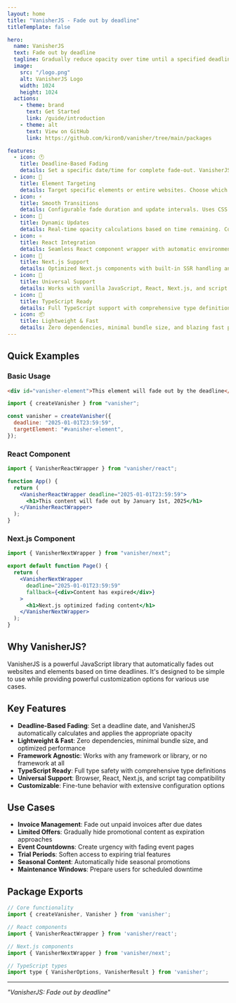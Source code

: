 ```yaml
---
layout: home
title: "VanisherJS - Fade out by deadline"
titleTemplate: false

hero:
  name: VanisherJS
  text: Fade out by deadline
  tagline: Gradually reduce opacity over time until a specified deadline. Perfect for unpaid invoices, expiring offers, or time-sensitive content.
  image:
    src: "/logo.png"
    alt: VanisherJS Logo
    width: 1024
    height: 1024
  actions:
    - theme: brand
      text: Get Started
      link: /guide/introduction
    - theme: alt
      text: View on GitHub
      link: https://github.com/kiron0/vanisher/tree/main/packages

features:
  - icon: 🕐
    title: Deadline-Based Fading
    details: Set a specific date/time for complete fade-out. VanisherJS automatically calculates and applies opacity based on time remaining.
  - icon: 🎯
    title: Element Targeting
    details: Target specific elements or entire websites. Choose which content to fade with CSS selectors or DOM elements.
  - icon: ⚡
    title: Smooth Transitions
    details: Configurable fade duration and update intervals. Uses CSS transitions for hardware-accelerated animations.
  - icon: 🔄
    title: Dynamic Updates
    details: Real-time opacity calculations based on time remaining. Continuous monitoring with configurable update frequency.
  - icon: ⚛️
    title: React Integration
    details: Seamless React component wrapper with automatic environment detection and SSR considerations.
  - icon: 🚀
    title: Next.js Support
    details: Optimized Next.js components with built-in SSR handling and fallback content support.
  - icon: 📱
    title: Universal Support
    details: Works with vanilla JavaScript, React, Next.js, and script tags. No framework dependencies required.
  - icon: 🔧
    title: TypeScript Ready
    details: Full TypeScript support with comprehensive type definitions and IntelliSense support.
  - icon: 📦
    title: Lightweight & Fast
    details: Zero dependencies, minimal bundle size, and blazing fast performance.
---
```


## Quick Examples

### Basic Usage

```html
<div id="vanisher-element">This element will fade out by the deadline</div>
```

```javascript
import { createVanisher } from "vanisher";

const vanisher = createVanisher({
  deadline: "2025-01-01T23:59:59",
  targetElement: "#vanisher-element",
});
```

### React Component

```jsx
import { VanisherReactWrapper } from "vanisher/react";

function App() {
  return (
    <VanisherReactWrapper deadline="2025-01-01T23:59:59">
      <h1>This content will fade out by January 1st, 2025</h1>
    </VanisherReactWrapper>
  );
}
```

### Next.js Component

```jsx
import { VanisherNextWrapper } from "vanisher/next";

export default function Page() {
  return (
    <VanisherNextWrapper
      deadline="2025-01-01T23:59:59"
      fallback={<div>Content has expired</div>}
    >
      <h1>Next.js optimized fading content</h1>
    </VanisherNextWrapper>
  );
}
```

## Why VanisherJS?

VanisherJS is a powerful JavaScript library that automatically fades out websites and elements based on time deadlines. It's designed to be simple to use while providing powerful customization options for various use cases.

## Key Features

- **Deadline-Based Fading**: Set a deadline date, and VanisherJS automatically calculates and applies the appropriate opacity
- **Lightweight & Fast**: Zero dependencies, minimal bundle size, and optimized performance
- **Framework Agnostic**: Works with any framework or library, or no framework at all
- **TypeScript Ready**: Full type safety with comprehensive type definitions
- **Universal Support**: Browser, React, Next.js, and script tag compatibility
- **Customizable**: Fine-tune behavior with extensive configuration options

## Use Cases

- **Invoice Management**: Fade out unpaid invoices after due dates
- **Limited Offers**: Gradually hide promotional content as expiration approaches
- **Event Countdowns**: Create urgency with fading event pages
- **Trial Periods**: Soften access to expiring trial features
- **Seasonal Content**: Automatically hide seasonal promotions
- **Maintenance Windows**: Prepare users for scheduled downtime

## Package Exports

```javascript
// Core functionality
import { createVanisher, Vanisher } from 'vanisher';

// React components
import { VanisherReactWrapper } from 'vanisher/react';

// Next.js components
import { VanisherNextWrapper } from 'vanisher/next';

// TypeScript types
import type { VanisherOptions, VanisherResult } from 'vanisher';
```

---

_"VanisherJS: Fade out by deadline"_

